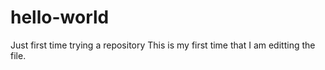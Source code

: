 # hello-world
Just first time trying a repository
This is my first time that I am editting the file.
